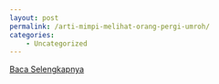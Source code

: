 ```yaml
---
layout: post
permalink: /arti-mimpi-melihat-orang-pergi-umroh/
categories:
    - Uncategorized
---
```


[Baca Selengkapnya](/10)